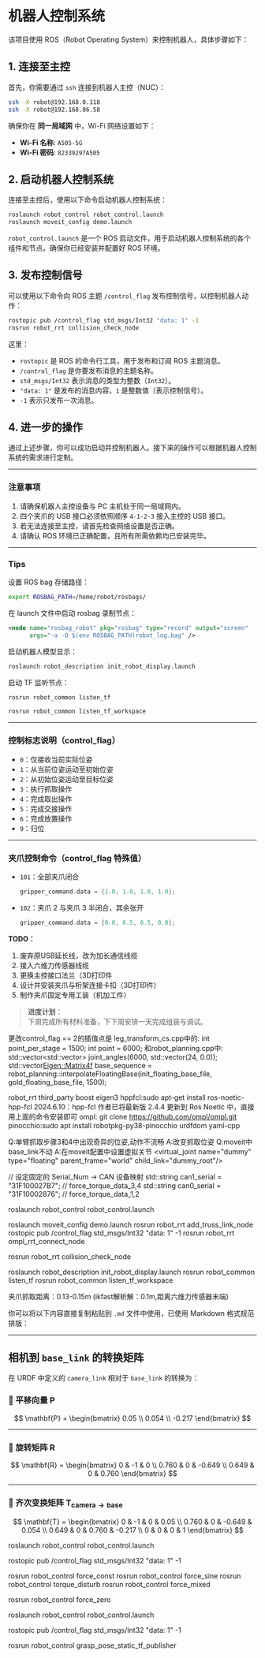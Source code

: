 # 机器人控制系统

该项目使用 ROS（Robot Operating System）来控制机器人，具体步骤如下：

## 1. 连接至主控

首先，你需要通过 `ssh` 连接到机器人主控（NUC）：

```bash
ssh -X robot@192.168.0.118
ssh -X robot@192.168.86.58
```

确保你在 **同一局域网** 中，Wi-Fi 网络设置如下：

- **Wi-Fi 名称**: `A505-5G`
- **Wi-Fi 密码**: `82339297A505`

## 2. 启动机器人控制系统

连接至主控后，使用以下命令启动机器人控制系统：

```bash
roslaunch robot_control robot_control.launch
roslaunch moveit_config demo.launch
```

`robot_control.launch` 是一个 ROS 启动文件，用于启动机器人控制系统的各个组件和节点。确保你已经安装并配置好 ROS 环境。

## 3. 发布控制信号

可以使用以下命令向 ROS 主题 `/control_flag` 发布控制信号，以控制机器人动作：

```bash
rostopic pub /control_flag std_msgs/Int32 "data: 1" -1
rosrun robot_rrt collision_check_node
```

这里：

- `rostopic` 是 ROS 的命令行工具，用于发布和订阅 ROS 主题消息。
- `/control_flag` 是你要发布消息的主题名称。
- `std_msgs/Int32` 表示消息的类型为整数（`Int32`）。
- `"data: 1"` 是发布的消息内容，`1` 是整数值（表示控制信号）。
- `-1` 表示只发布一次消息。

## 4. 进一步的操作

通过上述步骤，你可以成功启动并控制机器人。接下来的操作可以根据机器人控制系统的需求进行定制。

---

### 注意事项

1. 请确保机器人主控设备与 PC 主机处于同一局域网内。
2. 四个夹爪的 USB 接口必须依照顺序 `4-1-2-3` 接入主控的 USB 接口。
3. 若无法连接至主控，请首先检查网络设置是否正确。
4. 请确认 ROS 环境已正确配置，且所有所需依赖均已安装完毕。

---

### Tips

设置 ROS bag 存储路径：
```bash
export ROSBAG_PATH=/home/robot/rosbags/
```

在 launch 文件中启动 rosbag 录制节点：
```xml
<node name="rosbag_robot" pkg="rosbag" type="record" output="screen"
      args="-a -O $(env ROSBAG_PATH)robot_log.bag" />
```

启动机器人模型显示：
```bash
roslaunch robot_description init_robot_display.launch
```

启动 TF 监听节点：
```bash
rosrun robot_common listen_tf

rosrun robot_common listen_tf_workspace
```

---

### 控制标志说明（control_flag）

- `0`：仅接收当前实际位姿
- `1`：从当前位姿运动至初始位姿
- `2`：从初始位姿运动至目标位姿
- `3`：执行抓取操作
- `4`：完成取出操作
- `5`：完成交接操作
- `6`：完成放置操作
- `9`：归位

---

### 夹爪控制命令（control_flag 特殊值）

- `101`：全部夹爪闭合  
  ```cpp
  gripper_command.data = {1.0, 1.0, 1.0, 1.0};
  ```
- `102`：夹爪 2 与夹爪 3 半闭合，其余张开  
  ```cpp
  gripper_command.data = {0.0, 0.5, 0.5, 0.0};
  ```

**TODO：**

1. 废弃原USB延长线，改为加长通信线缆  
2. 接入六维力传感器线缆  
3. 更换主控接口法兰（3D打印件  
4. 设计并安装夹爪与桁架连接卡扣（3D打印件）  
5. 制作夹爪固定专用工装（机加工件）  

> **进度计划**：  
> 下周完成所有材料准备，下下周安排一天完成组装与调试。

更改control_flag == 2的插值点是
leg_transform_cs.cpp中的:
int point_per_stage = 1500;
int point = 6000;
和robot_planning.cpp中:
std::vector<std::vector<double>> joint_angles(6000, std::vector<double>(24, 0.0));
std::vector<Eigen::Matrix4f> base_sequence = robot_planning::interpolateFloatingBase(init_floating_base_file, gold_floating_base_file, 1500);


robot_rrt
third_party
boost
eigen3
hppfcl:sudo apt-get install ros-noetic-hpp-fcl
       2024.6.10：hpp-fcl 作者已将最新版 2.4.4 更新到 Ros Noetic 中，直接用上面的命令安装即可
ompl:  git clone https://github.com/ompl/ompl.git
pinocchio:sudo apt install robotpkg-py38-pinocchio
urdfdom
yaml-cpp

Q:单臂抓取步骤3和4中出现奇异的位姿,动作不流畅
A:改变抓取位姿
Q:moveit中base_link不动
A:在moveit配置中设置虚拟关节
<virtual_joint name="dummy" type="floating" parent_frame="world" child_link="dummy_root"/>

// 设定固定的 Serial_Num -> CAN 设备映射
std::string can1_serial = "31F100027B7";  // force_torque_data_3,4
std::string can0_serial = "31F10002876";  // force_torque_data_1,2

roslaunch robot_control robot_control.launch

roslaunch moveit_config demo.launch
rosrun robot_rrt add_truss_link_node
rostopic pub /control_flag std_msgs/Int32 "data: 1" -1
rosrun robot_rrt ompl_rrt_connect_node

rosrun robot_rrt collision_check_node

roslaunch robot_description init_robot_display.launch
rosrun robot_common listen_tf
rosrun robot_common listen_tf_workspace

夹爪抓取距离：0.13-0.15m (ikfast解析解：0.1m,距离六维力传感器末端)

你可以将以下内容直接复制粘贴到 `.md` 文件中使用，已使用 Markdown 格式规范排版：

---

## 相机到 `base_link` 的转换矩阵

在 URDF 中定义的 `camera_link` 相对于 `base_link` 的转换为：

### 🔹 平移向量 $\mathbf{P}$

$$
\mathbf{P} =
\begin{bmatrix}
0.05 \\
0.054 \\
-0.217
\end{bmatrix}
$$

---

### 🔹 旋转矩阵 $\mathbf{R}$

$$
\mathbf{R} =
\begin{bmatrix}
0     & -1     & 0      \\
0.760 & 0      & -0.649 \\
0.649 & 0      & 0.760
\end{bmatrix}
$$

---

### 🔹 齐次变换矩阵 $\mathbf{T}_{\text{camera} \to \text{base}}$

$$
\mathbf{T} =
\begin{bmatrix}
0     & -1     & 0      & 0.05 \\
0.760 & 0      & -0.649 & 0.054 \\
0.649 & 0      & 0.760  & -0.217 \\
0     & 0      & 0      & 1
\end{bmatrix}
$$


roslaunch robot_control robot_control.launch

rostopic pub /control_flag std_msgs/Int32 "data: 1" -1

rosrun robot_control force_const
rosrun robot_control force_sine
rosrun robot_control torque_disturb
rosrun robot_control force_mixed

rosrun robot_control force_zero

roslaunch robot_control robot_control.launch

rostopic pub /control_flag std_msgs/Int32 "data: 1" -1

rosrun robot_control grasp_pose_static_tf_publisher
